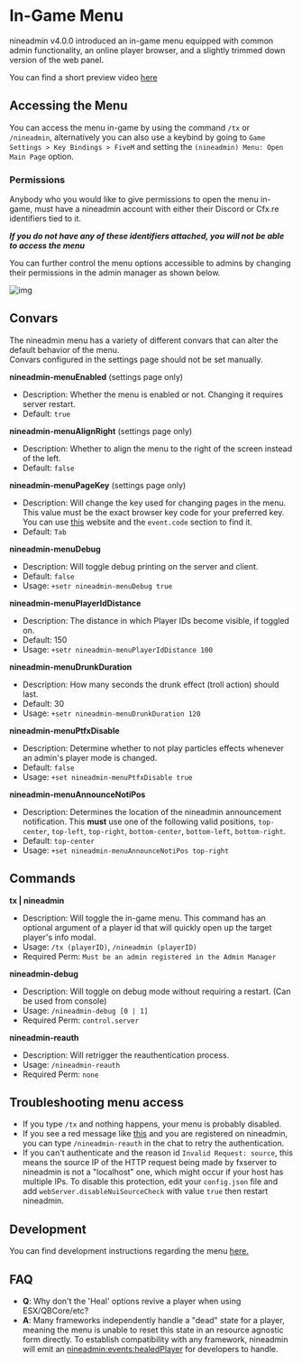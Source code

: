 # In-Game Menu

nineadmin v4.0.0 introduced an in-game menu equipped with common admin functionality, 
an online player browser, and a slightly trimmed down version of the web panel.

You can find a short preview video [here](https://www.youtube.com/watch?v=jWKg0VQK0sc)

## Accessing the Menu

You can access the menu in-game by using the command `/tx` or `/nineadmin`, alternatively
you can also use a keybind by going to `Game Settings > Key Bindings > FiveM` and 
setting the `(nineadmin) Menu: Open Main Page` option.

### Permissions
Anybody who you would like to give permissions to open the menu in-game, must have a nineadmin
account with either their Discord or Cfx.re identifiers tied to it.

***If you do not have any of these identifiers attached, you will not be able to access the menu***

You can further control the menu options accessible to admins by changing their permissions
in the admin manager as shown below.

![img](https://i.imgur.com/LP7Ij8M.png)

## Convars
The nineadmin menu has a variety of different convars that can alter the default behavior of the menu.  
Convars configured in the settings page should not be set manually.

**nineadmin-menuEnabled** (settings page only)
- Description: Whether the menu is enabled or not. Changing it requires server restart.
- Default: `true`

**nineadmin-menuAlignRight** (settings page only)
- Description: Whether to align the menu to the right of the screen instead of the left.
- Default: `false`

**nineadmin-menuPageKey** (settings page only)
- Description: Will change the key used for changing pages in the menu. This value must be the exact browser key code for your preferred key. You can use [this](https://keycode.info/) website and the `event.code` section to find it.
- Default: `Tab`

**nineadmin-menuDebug**
- Description: Will toggle debug printing on the server and client.
- Default: `false`
- Usage: `+setr nineadmin-menuDebug true`

**nineadmin-menuPlayerIdDistance**
- Description: The distance in which Player IDs become visible, if toggled on.
- Default: 150
- Usage: `+setr nineadmin-menuPlayerIdDistance 100`

**nineadmin-menuDrunkDuration**
- Description: How many seconds the drunk effect (troll action) should last.
- Default: 30
- Usage: `+setr nineadmin-menuDrunkDuration 120`

**nineadmin-menuPtfxDisable**
- Description: Determine whether to not play particles effects whenever an admin's player mode is changed.
- Default: `false`
- Usage: `+set nineadmin-menuPtfxDisable true`

**nineadmin-menuAnnounceNotiPos**
- Description: Determines the location of the nineadmin announcement notification. This **must** use one of the following valid 
positions, `top-center`, `top-left`, `top-right`, `bottom-center`, `bottom-left`, `bottom-right`.
- Default: `top-center`
- Usage: `+set nineadmin-menuAnnounceNotiPos top-right`

## Commands
**tx | nineadmin**
- Description: Will toggle the in-game menu. This command has an optional argument of a player id that will quickly open up the target player's info modal.
- Usage: `/tx (playerID)`, `/nineadmin (playerID)`
- Required Perm: `Must be an admin registered in the Admin Manager`

**nineadmin-debug**
- Description: Will toggle on debug mode without requiring a restart. (Can be used from console)
- Usage: `/nineadmin-debug [0 | 1]`
- Required Perm: `control.server`

**nineadmin-reauth**
- Description: Will retrigger the reauthentication process.
- Usage: `/nineadmin-reauth`
- Required Perm: `none`

## Troubleshooting menu access

- If you type `/tx` and nothing happens, your menu is probably disabled.  
- If you see a red message like [this](https://i.imgur.com/G83uTNC.png) and you are registered on nineadmin, you can type `/nineadmin-reauth` in the chat to retry the authentication.  
- If you can't authenticate and the reason id `Invalid Request: source`, this means the source IP of the HTTP request being made by fxserver to nineadmin is not a "localhost" one, which might occur if your host has multiple IPs. To disable this protection, edit your `config.json` file and add `webServer.disableNuiSourceCheck` with value `true` then restart nineadmin.

## Development
You can find development instructions regarding the menu [here.](https://github.com//blob/master/docs/development.md#menu-development)

## FAQ
- **Q**: Why don't the 'Heal' options revive a player when using ESX/QBCore/etc?
- **A**: Many frameworks independently handle a "dead" state for a player, meaning
  the menu is unable to reset this state in an resource agnostic form directly. To establish compatibility 
  with any framework, nineadmin will emit an [nineadmin:events:healedPlayer](https://github.com/vasilew69/9admin/blob/master/docs/events.md#nineadmineventshealedplayer-v48) 
  for developers to handle.
